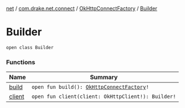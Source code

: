[net](../../../index.md) / [com.drake.net.connect](../../index.md) / [OkHttpConnectFactory](../index.md) / [Builder](./index.md)

# Builder

`open class Builder`

### Functions

| Name | Summary |
|---|---|
| [build](build.md) | `open fun build(): `[`OkHttpConnectFactory`](../index.md)`!` |
| [client](client.md) | `open fun client(client: OkHttpClient!): Builder!` |
